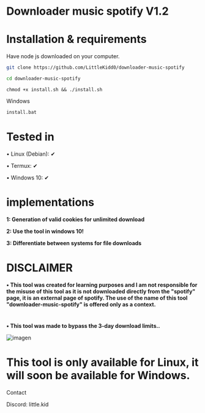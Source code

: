 # Downloader music spotify V1.2

# Installation & requirements

Have node js downloaded on your computer.

```bash
git clone https://github.com/LittleKidd0/downloader-music-spotify
```
```bash
cd downloader-music-spotify
```
```
chmod +x install.sh && ./install.sh
```
Windows
```bat
install.bat
```
#
# Tested in
• Linux (Debian): ✔

• Termux: ✔

• Windows 10: ✔

#

# implementations

**1: Generation of valid cookies for unlimited download**

**2: Use the tool in windows 10!**

**3: Differentiate between systems for file downloads**
#

# DISCLAIMER

**• This tool was created for learning purposes and I am not responsible for the misuse of this tool as it is not downloaded directly from the "spotify" page, it is an external page of spotify. The use of the name of this tool "downloader-music-spotify" is offered only as a context.**
# 
**• This tool was made to bypass the 3-day download limits..**

![imagen](https://github.com/user-attachments/assets/c4779395-7cde-49c0-9426-860dfda19d67)

# This tool is only available for Linux, it will soon be available for Windows.

Contact

Discord: little.kid

